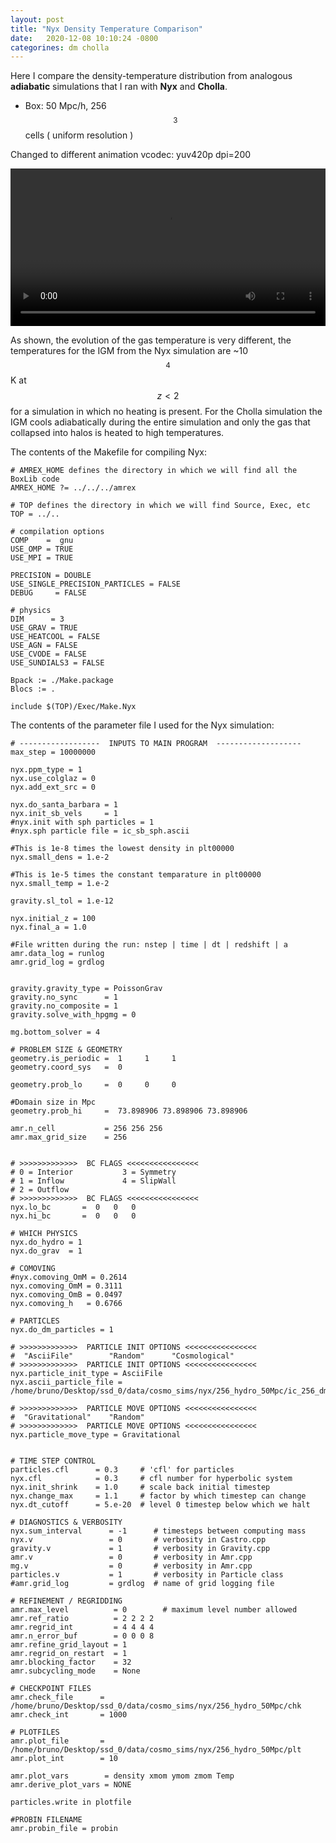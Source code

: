 ```yaml
---
layout: post
title: "Nyx Density Temperature Comparison"
date:   2020-12-08 10:10:24 -0800
categorines: dm cholla
---
```


Here I compare the density-temperature distribution from analogous **adiabatic** simulations  that I ran with **Nyx** and **Cholla**.

- Box: 50 Mpc/h, 256$$^3$$ cells ( uniform resolution )

Changed to different animation vcodec: yuv420p dpi=200
<div style="text-align: center">
<video src="{{ site.url }}assets/videos/phase_diagram_nyx_cholla_dpi200.mp4" width="100%"  height="auto" controls preload> </video>
</div>

As shown, the evolution of the gas temperature is very different, the temperatures for the IGM from the Nyx simulation are ~10$$^4$$ K at $$z<2$$ for a simulation in which no heating is present. For the Cholla simulation the IGM cools adiabatically during the entire simulation and only the gas that collapsed into halos is heated to high temperatures.

The contents of the Makefile for compiling Nyx:


```
# AMREX_HOME defines the directory in which we will find all the BoxLib code
AMREX_HOME ?= ../../../amrex

# TOP defines the directory in which we will find Source, Exec, etc
TOP = ../..

# compilation options
COMP    =  gnu
USE_OMP = TRUE
USE_MPI = TRUE

PRECISION = DOUBLE
USE_SINGLE_PRECISION_PARTICLES = FALSE
DEBUG     = FALSE

# physics
DIM      = 3
USE_GRAV = TRUE
USE_HEATCOOL = FALSE
USE_AGN = FALSE
USE_CVODE = FALSE
USE_SUNDIALS3 = FALSE

Bpack := ./Make.package
Blocs := .

include $(TOP)/Exec/Make.Nyx
```



The contents of the parameter file I used for the Nyx simulation:

```
# ------------------  INPUTS TO MAIN PROGRAM  -------------------
max_step = 10000000

nyx.ppm_type = 1
nyx.use_colglaz = 0
nyx.add_ext_src = 0

nyx.do_santa_barbara = 1
nyx.init_sb_vels     = 1
#nyx.init with sph particles = 1
#nyx.sph particle file = ic_sb_sph.ascii

#This is 1e-8 times the lowest density in plt00000
nyx.small_dens = 1.e-2

#This is 1e-5 times the constant temparature in plt00000
nyx.small_temp = 1.e-2

gravity.sl_tol = 1.e-12

nyx.initial_z = 100
nyx.final_a = 1.0

#File written during the run: nstep | time | dt | redshift | a
amr.data_log = runlog
amr.grid_log = grdlog


gravity.gravity_type = PoissonGrav
gravity.no_sync      = 1
gravity.no_composite = 1
gravity.solve_with_hpgmg = 0

mg.bottom_solver = 4

# PROBLEM SIZE & GEOMETRY
geometry.is_periodic =  1     1     1
geometry.coord_sys   =  0

geometry.prob_lo     =  0     0     0

#Domain size in Mpc
geometry.prob_hi     =  73.898906 73.898906 73.898906

amr.n_cell           = 256 256 256
amr.max_grid_size    = 256


# >>>>>>>>>>>>>  BC FLAGS <<<<<<<<<<<<<<<<
# 0 = Interior           3 = Symmetry
# 1 = Inflow             4 = SlipWall
# 2 = Outflow
# >>>>>>>>>>>>>  BC FLAGS <<<<<<<<<<<<<<<<
nyx.lo_bc       =  0   0   0
nyx.hi_bc       =  0   0   0

# WHICH PHYSICS
nyx.do_hydro = 1
nyx.do_grav  = 1

# COMOVING
#nyx.comoving_OmM = 0.2614
nyx.comoving_OmM = 0.3111
nyx.comoving_OmB = 0.0497
nyx.comoving_h   = 0.6766

# PARTICLES
nyx.do_dm_particles = 1

# >>>>>>>>>>>>>  PARTICLE INIT OPTIONS <<<<<<<<<<<<<<<<
#  "AsciiFile"        "Random"	    "Cosmological"
# >>>>>>>>>>>>>  PARTICLE INIT OPTIONS <<<<<<<<<<<<<<<<
nyx.particle_init_type = AsciiFile
nyx.ascii_particle_file = /home/bruno/Desktop/ssd_0/data/cosmo_sims/nyx/256_hydro_50Mpc/ic_256_dm_50Mpc.ascii

# >>>>>>>>>>>>>  PARTICLE MOVE OPTIONS <<<<<<<<<<<<<<<<
#  "Gravitational"    "Random"
# >>>>>>>>>>>>>  PARTICLE MOVE OPTIONS <<<<<<<<<<<<<<<<
nyx.particle_move_type = Gravitational


# TIME STEP CONTROL
particles.cfl      = 0.3     # 'cfl' for particles
nyx.cfl            = 0.3     # cfl number for hyperbolic system
nyx.init_shrink    = 1.0     # scale back initial timestep
nyx.change_max     = 1.1     # factor by which timestep can change
nyx.dt_cutoff      = 5.e-20  # level 0 timestep below which we halt

# DIAGNOSTICS & VERBOSITY
nyx.sum_interval      = -1      # timesteps between computing mass
nyx.v                 = 0       # verbosity in Castro.cpp
gravity.v             = 1       # verbosity in Gravity.cpp
amr.v                 = 0       # verbosity in Amr.cpp
mg.v                  = 0       # verbosity in Amr.cpp
particles.v           = 1       # verbosity in Particle class
#amr.grid_log         = grdlog  # name of grid logging file

# REFINEMENT / REGRIDDING
amr.max_level          = 0        # maximum level number allowed
amr.ref_ratio          = 2 2 2 2
amr.regrid_int         = 4 4 4 4
amr.n_error_buf        = 0 0 0 8
amr.refine_grid_layout = 1
amr.regrid_on_restart  = 1
amr.blocking_factor    = 32
amr.subcycling_mode    = None

# CHECKPOINT FILES
amr.check_file      = /home/bruno/Desktop/ssd_0/data/cosmo_sims/nyx/256_hydro_50Mpc/chk
amr.check_int       = 1000

# PLOTFILES
amr.plot_file       = /home/bruno/Desktop/ssd_0/data/cosmo_sims/nyx/256_hydro_50Mpc/plt
amr.plot_int        = 10

amr.plot_vars        = density xmom ymom zmom Temp
amr.derive_plot_vars = NONE

particles.write in plotfile

#PROBIN FILENAME
amr.probin_file = probin
```
